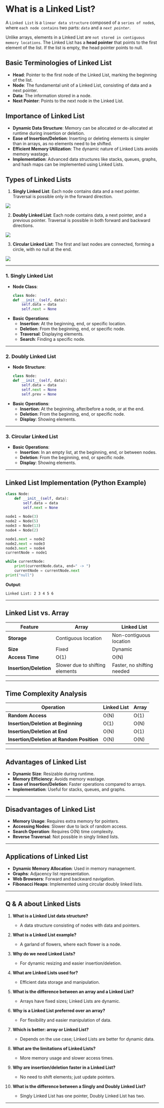 # What is a Linked List?

A `Linked List` is a `linear data structure` composed of a `series of node`s, where `each node contains` two parts: *`data`* and a *`next pointer`*. 

Unlike arrays, elements in a Linked List are `not stored in contiguous memory locations`. The Linked List has a **head pointer** that points to the first element of the list. If the list is empty, the head pointer points to null.



## Basic Terminologies of Linked List

- **Head**: Pointer to the first node of the Linked List, marking the beginning of the list.
- **Node**: The fundamental unit of a Linked List, consisting of data and a next pointer.
- **Data**: The information stored in a node.
- **Next Pointer**: Points to the next node in the Linked List.



## Importance of Linked List

- **Dynamic Data Structure**: Memory can be allocated or de-allocated at runtime during insertion or deletion.
- **Ease of Insertion/Deletion**: Inserting or deleting elements is simpler than in arrays, as no elements need to be shifted.
- **Efficient Memory Utilization**: The dynamic nature of Linked Lists avoids memory wastage.
- **Implementation**: Advanced data structures like stacks, queues, graphs, and hash maps can be implemented using Linked Lists.



## Types of Linked Lists

1. **Singly Linked List**: Each node contains data and a next pointer. Traversal is possible only in the forward direction.

<img src="https://media.geeksforgeeks.org/wp-content/uploads/20220712172013/Singlelinkedlist.png">

2. **Doubly Linked List**: Each node contains data, a next pointer, and a previous pointer. Traversal is possible in both forward and backward directions.
   
<img src="https://media.geeksforgeeks.org/wp-content/uploads/20220712180755/Doublylinkedlist.png">

3. **Circular Linked List**: The first and last nodes are connected, forming a circle, with no null at the end.

<img src="https://media.geeksforgeeks.org/wp-content/uploads/20220712181336/Circularlinkedlist.png">

---

### 1. Singly Linked List

- **Node Class**:
    ```python
    class Node:
    def __init__(self, data):
        self.data = data
        self.next = None
    ```
- **Basic Operations**:
    - **Insertion**: At the beginning, end, or specific location.
    - **Deletion**: From the beginning, end, or specific node.
    - **Traversal**: Displaying elements.
    - **Search**: Finding a specific node.

---

### 2. Doubly Linked List

- **Node Structure**:
    ```python
    class Node:
    def __init__(self, data):
        self.data = data
        self.next = None
        self.prev = None
    ```
- **Basic Operations**:
    - **Insertion**: At the beginning, after/before a node, or at the end.
    - **Deletion**: From the beginning, end, or specific node.
    - **Display**: Showing elements.

---

### 3. Circular Linked List

- **Basic Operations**:
    - **Insertion**: In an empty list, at the beginning, end, or between nodes.
    - **Deletion**: From the beginning, end, or specific node.
    - **Display**: Showing elements.

---

## Linked List Implementation (Python Example)

```python
class Node:
    def __init__(self, data):
        self.data = data
        self.next = None
    
node1 = Node(3)
node2 = Node(5)
node3 = Node(13)
node4 = Node(2)

node1.next = node2
node2.next = node3
node3.next = node4
currentNode = node1

while currentNode:
    print(currentNode.data, end=" -> ")
    currentNode = currentNode.next
print("null")
```

**Output**:
```
Linked List: 2 3 4 5 6
```

---

## Linked List vs. Array

| Feature                               | Array                                      | Linked List                                  |
|---------------------------------------|--------------------------------------------|---------------------------------------------|
| **Storage**                           | Contiguous location                        | Non-contiguous location                     |
| **Size**                              | Fixed                                      | Dynamic                                     |
| **Access Time**                       | O(1)                                       | O(N)                                        |
| **Insertion/Deletion**                | Slower due to shifting elements            | Faster, no shifting needed                  |

---

## Time Complexity Analysis

| Operation                     | Linked List | Array        |
|--------------------------------|-------------|--------------|
| **Random Access**              | O(N)        | O(1)         |
| **Insertion/Deletion at Beginning** | O(1)    | O(N)         |
| **Insertion/Deletion at End**  | O(N)        | O(1)         |
| **Insertion/Deletion at Random Position** | O(N) | O(N)      |

---

## Advantages of Linked List

- **Dynamic Size**: Resizable during runtime.
- **Memory Efficiency**: Avoids memory wastage.
- **Ease of Insertion/Deletion**: Faster operations compared to arrays.
- **Implementation**: Useful for stacks, queues, and graphs.

---

## Disadvantages of Linked List

- **Memory Usage**: Requires extra memory for pointers.
- **Accessing Nodes**: Slower due to lack of random access.
- **Search Operation**: Requires O(N) time complexity.
- **Reverse Traversal**: Not possible in singly linked lists.

---

## Applications of Linked List

- **Dynamic Memory Allocation**: Used in memory management.
- **Graphs**: Adjacency list representation.
- **Web Browsers**: Forward and backward navigation.
- **Fibonacci Heaps**: Implemented using circular doubly linked lists.

---

## Q & A about Linked Lists

1. **What is a Linked List data structure?**
   - A data structure consisting of nodes with data and pointers.

2. **What is a Linked List example?**
   - A garland of flowers, where each flower is a node.

3. **Why do we need Linked Lists?**
   - For dynamic resizing and easier insertion/deletion.

4. **What are Linked Lists used for?**
   - Efficient data storage and manipulation.

5. **What is the difference between an array and a Linked List?**
   - Arrays have fixed sizes; Linked Lists are dynamic.

6. **Why is a Linked List preferred over an array?**
   - For flexibility and easier manipulation of data.

7. **Which is better: array or Linked List?**
   - Depends on the use case; Linked Lists are better for dynamic data.

8. **What are the limitations of Linked Lists?**
   - More memory usage and slower access times.

9. **Why are insertion/deletion faster in a Linked List?**
   - No need to shift elements; just update pointers.

10. **What is the difference between a Singly and Doubly Linked List?**
    - Singly Linked List has one pointer, Doubly Linked List has two.

---